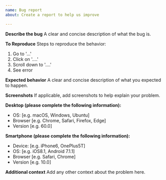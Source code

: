 ```yaml
---
name: Bug report
about: Create a report to help us improve

---
```


**Describe the bug**
A clear and concise description of what the bug is.

**To Reproduce**
Steps to reproduce the behavior:
1. Go to '...'
2. Click on '....'
3. Scroll down to '....'
4. See error

**Expected behavior**
A clear and concise description of what you expected to happen.

**Screenshots**
If applicable, add screenshots to help explain your problem.

**Desktop (please complete the following information):**
 - OS: [e.g. macOS, Windows, Ubuntu]
 - Browser [e.g. Chrome, Safari, Firefox, Edge]
 - Version [e.g. 60.0]

**Smartphone (please complete the following information):**
 - Device: [e.g. iPhone6, OnePlus5T]
 - OS: [e.g. iOS8.1, Android 7.1.1]
 - Browser [e.g. Safari, Chrome]
 - Version [e.g. 10.0]

**Additional context**
Add any other context about the problem here.
